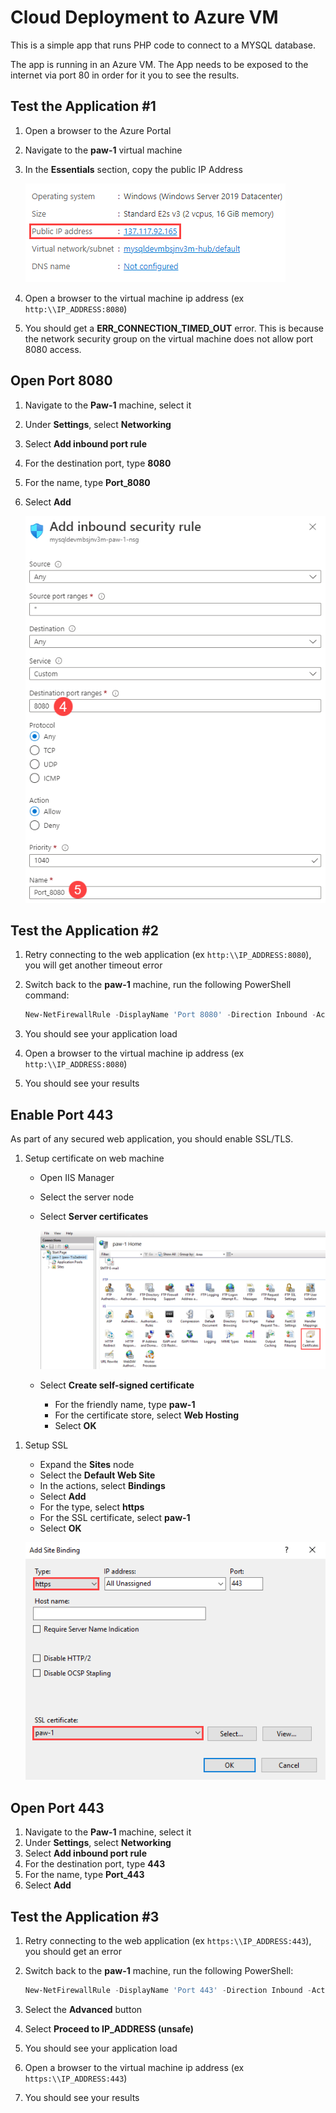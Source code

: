 # Cloud Deployment to Azure VM

This is a simple app that runs PHP code to connect to a MYSQL database.

The app is running in an Azure VM.  The App needs to be exposed to the internet via port 80 in order for it you to see the results.

## Test the Application #1

1. Open a browser to the Azure Portal
2. Navigate to the **paw-1** virtual machine
3. In the **Essentials** section, copy the public IP Address

   ![This image demonstrates the VM IP address in the Overview tab.](./media/vm-ip-address.png "VM IP address")

4. Open a browser to the virtual machine ip address (ex `http:\\IP_ADDRESS:8080`)
5. You should get a **ERR_CONNECTION_TIMED_OUT** error.  This is because the network security group on the virtual machine does not allow port 8080 access.

## Open Port 8080

1. Navigate to the **Paw-1** machine, select it
2. Under **Settings**, select **Networking**
3. Select **Add inbound port rule**
4. For the destination port, type **8080**
5. For the name, type **Port_8080**
6. Select **Add**

   ![This image demonstrates the added inbound security rule.](./media/nsg-rule.png "New inbound security rule")

## Test the Application #2

1. Retry connecting to the web application (ex `http:\\IP_ADDRESS:8080`), you will get another timeout error
2. Switch back to the **paw-1** machine, run the following PowerShell command:

   ```PowerShell
   New-NetFirewallRule -DisplayName 'Port 8080' -Direction Inbound -Action Allow -Protocol TCP -LocalPort 8080
   ```

3. You should see your application load
4. Open a browser to the virtual machine ip address (ex `http:\\IP_ADDRESS:8080`)
5. You should see your results

## Enable Port 443

As part of any secured web application, you should enable SSL/TLS.

1. Setup certificate on web machine
   - Open IIS Manager
   - Select the server node
   - Select **Server certificates**

      ![This image demonstrates the Server Certificates tab in IIS Manager.](./media/server-certificates-iis-manager.png "Server Certificates in IIS Manager")

   - Select **Create self-signed certificate**
     - For the friendly name, type **paw-1**
     - For the certificate store, select **Web Hosting**
     - Select **OK**
<!--
   - For the friendly name, type **paw-1**
   - For the certificate store, select **Web Hosting**
   - For Common name, type **PHP Dev**
   - For Organization, type **PHP Dev**
   - For Organizational unit, type **Dev**
   - For City/locality, type **Redmond**
   - For State/province, type **WA**
   - Click **Next**
-->
1. Setup SSL
   - Expand the **Sites** node
   - Select the **Default Web Site**
   - In the actions, select **Bindings**
   - Select **Add**
   - For the type, select **https**
   - For the SSL certificate, select **paw-1**
   - Select **OK**

   ![This image demonstrates an HTTPS binding in IIS.](./media/site-binding-iis.png "IIS HTTPS binding")

## Open Port 443

1. Navigate to the **Paw-1** machine, select it
2. Under **Settings**, select **Networking**
3. Select **Add inbound port rule**
4. For the destination port, type **443**
5. For the name, type **Port_443**
6. Select **Add**

## Test the Application #3

1. Retry connecting to the web application (ex `https:\\IP_ADDRESS:443`), you should get an error
2. Switch back to the **paw-1** machine, run the following PowerShell:

   ```PowerShell
   New-NetFirewallRule -DisplayName 'Port 443' -Direction Inbound -Action Allow -Protocol TCP -LocalPort 443
   ```

3. Select the **Advanced** button
4. Select **Proceed to IP_ADDRESS (unsafe)**
5. You should see your application load
6. Open a browser to the virtual machine ip address (ex `https:\\IP_ADDRESS:443`)
7. You should see your results
